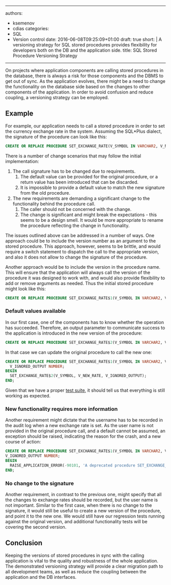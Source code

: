 ---
authors:
- ksemenov
- cdias
categories:
- SQL
- Version control
date: 2016-06-08T09:25:09+01:00
draft: true
short: |
  A versioning strategy for SQL stored procedures provides flexibility for developers both on the DB and the application side.
title: SQL Stored Procedure Versioning Strategy
-----------------------------------------------

On projects where application components are calling stored procedures in the database, there is always a risk for those components and the DBMS to get out of sync. As the application evolves, there might be a need to change the functionality on the database side based on the changes to other components of the application. In order to avoid confusion and reduce coupling, a versioning strategy can be employed.

## Example
For example, our application needs to call a stored procedure in order to set the currency exchange rate in the system. Assuming the SQL*Plus dialect, the signature of the procedure can look like this:

~~~sql
CREATE OR REPLACE PROCEDURE SET_EXCHANGE_RATE(V_SYMBOL IN VARCHAR2, V_NEW_RATE IN NUMBER)...
~~~

There is a number of change scenarios that may follow the initial implementation:

1. The call signature has to be changed due to requirements.
    1. The default value can be provided for the original procedure, or a return value has been introduced that can be discarded.    
    1. It is impossible to provide a default value to match the new signature from the old procedure.
1. The new requirements are demanding a significant change to the functionality behind the procedure call.
    1. The caller should not be concerned with the change.
    1. The change is significant and might break the expectations - this seems to be a design smell. It would be more appropriate to rename the procedure reflecting the change in functionality.
    
The issues outlined above can be addressed in a number of ways. One approach could be to include the version number as an argument to the stored procedure. This approach, however, seems to be brittle, and would require a switch statement to dispatch the call to the appropriate version, and also it does not allow to change the signature of the procedure.
 
Another approach would be to include the version in the procedure name. This will ensure that the application will always call the version of the procedure it was designed to work with, and would also provide flexibility to add or remove arguments as needed. Thus the initial stored procedure might look like this:

~~~sql
CREATE OR REPLACE PROCEDURE SET_EXCHANGE_RATE$1(V_SYMBOL IN VARCHAR2, V_NEW_RATE IN NUMBER)...
~~~

### Default values available

In our first case, one of the components has to know whether the operation has succeeded. Therefore, an output parameter to communicate success to the application is introduced in the new version of the procedure:
~~~sql
CREATE OR REPLACE PROCEDURE SET_EXCHANGE_RATE$2(V_SYMBOL IN VARCHAR2, V_NEW_RATE IN NUMBER, V_SUCCESS OUT NUMBER)...
~~~

In that case we can update the original procedure to call the new one:
~~~sql
CREATE OR REPLACE PROCEDURE SET_EXCHANGE_RATE$1(V_SYMBOL IN VARCHAR2, V_NEW_RATE IN NUMBER) AS
  V_IGNORED_OUTPUT NUMBER;
BEGIN
  SET_EXCHANGE_RATE$2(V_SYMBOL, V_NEW_RATE, V_IGNORED_OUTPUT);
END;
~~~

Given that we have a proper [test suite](/post/oracle-sql-tdd/), it should tell us that everything is still working as expected.

### New functionality requires more information

Another requirement might dictate that the username has to be recorded in the audit log when a new exchange rate is set. As the user name is not provided in the original procedure call, and a default cannot be assumed, an exception should be raised, indicating the reason for the crash, and a new course of action:
~~~sql
CREATE OR REPLACE PROCEDURE SET_EXCHANGE_RATE$1(V_SYMBOL IN VARCHAR2, V_NEW_RATE IN NUMBER) AS
V_IGNORED_OUTPUT NUMBER;
BEGIN
  RAISE_APPLICATION_ERROR(-90101, 'A deprecated procedure SET_EXCHANGE_RATE$1 called. Please update the application to use SET_EXCHANGE_RATE$2(V_SYMBOL IN VARCHAR2, V_NEW_RATE IN NUMBER, V_USERNAME VARCHAR2) instead.'); 
END;
~~~

### No change to the signature

Another requirement, in contrast to the previous one, might specify that all the changes to exchange rates should be recorded, but the user name is not important. Similar to the first case, when there is no change to the signature, it would still be useful to create a new version of the procedure, and point it to the new one. We would still have our regression tests running against the original version, and additional functionality tests will be covering the second version.

## Conclusion

Keeping the versions of stored procedures in sync with the calling application is vital to the quality and robustness of the whole application. The demonstrated versioning strategy will provide a clear migration path to all development teams, as well as reduce the coupling between the application and the DB interfaces.